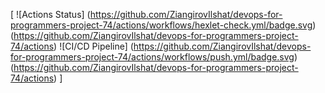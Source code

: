 [
![Actions Status]
  (https://github.com/ZiangirovIlshat/devops-for-programmers-project-74/actions/workflows/hexlet-check.yml/badge.svg)
  (https://github.com/ZiangirovIlshat/devops-for-programmers-project-74/actions)
![CI/CD Pipeline]
  (https://github.com/ZiangirovIlshat/devops-for-programmers-project-74/actions/workflows/push.yml/badge.svg)
  (https://github.com/ZiangirovIlshat/devops-for-programmers-project-74/actions)
]
